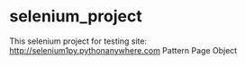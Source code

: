 # selenium_project
This selenium project for testing site: http://selenium1py.pythonanywhere.com
Pattern Page Object
